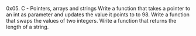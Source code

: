 0x05. C - Pointers, arrays and strings
Write a function that takes a pointer to an int as parameter and updates the value it points to to 98.
Write a function that swaps the values of two integers.
Write a function that returns the length of a string.
